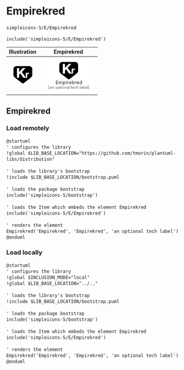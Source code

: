# Empirekred


```text
simpleicons-5/E/Empirekred
```

```text
include('simpleicons-5/E/Empirekred')
```



| Illustration | Empirekred |
| :---: | :---: |
| ![illustration for Illustration](../../simpleicons-5/E/Empirekred.png) | ![illustration for Empirekred](../../simpleicons-5/E/Empirekred.Local.png) |




## Empirekred

### Load remotely
```plantuml
@startuml
' configures the library
!global $LIB_BASE_LOCATION="https://github.com/tmorin/plantuml-libs/distribution"

' loads the library's bootstrap
!include $LIB_BASE_LOCATION/bootstrap.puml

' loads the package bootstrap
include('simpleicons-5/bootstrap')

' loads the Item which embeds the element Empirekred
include('simpleicons-5/E/Empirekred')

' renders the element
Empirekred('Empirekred', 'Empirekred', 'an optional tech label')
@enduml
```

### Load locally
```plantuml
@startuml
' configures the library
!global $INCLUSION_MODE="local"
!global $LIB_BASE_LOCATION="../.."

' loads the library's bootstrap
!include $LIB_BASE_LOCATION/bootstrap.puml

' loads the package bootstrap
include('simpleicons-5/bootstrap')

' loads the Item which embeds the element Empirekred
include('simpleicons-5/E/Empirekred')

' renders the element
Empirekred('Empirekred', 'Empirekred', 'an optional tech label')
@enduml
```

